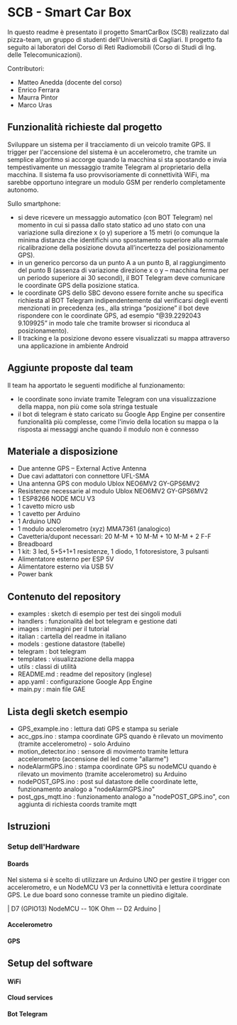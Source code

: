# SCB - Smart Car Box

In questo readme è presentato il progetto SmartCarBox (SCB) realizzato dal pizza-team, un gruppo di studenti dell'Università di Cagliari. Il progetto fa seguito ai laboratori del Corso di Reti Radiomobili (Corso di Studi di Ing. delle Telecomunicazioni).

Contributori:
* Matteo Anedda (docente del corso)
* Enrico Ferrara
* Maurra Pintor
* Marco Uras


## Funzionalità richieste dal progetto

Sviluppare un sistema per il tracciamento di un veicolo tramite GPS. Il trigger per l'accensione del sistema è un accelerometro, che tramite un semplice algoritmo si accorge quando la macchina si sta spostando e invia tempestivamente un messaggio tramite Telegram al proprietario della macchina. Il sistema fa uso provvisoriamente di connettività WiFi, ma sarebbe opportuno integrare un modulo GSM per renderlo completamente autonomo.

Sullo smartphone:
* si deve ricevere un messaggio automatico (con BOT Telegram) nel momento in cui si passa dallo stato statico ad uno stato con una variazione sulla direzione x (o y) superiore a 15 metri (o comunque la minima distanza che identifichi uno spostamento superiore alla normale ricalibrazione della posizione dovuta all’incertezza del posizionamento GPS).
* in un generico percorso da un punto A a un punto B, al raggiungimento del punto B (assenza di variazione direzione x o y – macchina ferma per un periodo superiore ai 30 secondi), il BOT Telegram deve comunicare le coordinate GPS della posizione statica.
* le coordinate GPS dello SBC devono essere fornite anche su specifica richiesta al BOT Telegram indipendentemente dal verificarsi degli eventi menzionati in precedenza (es., alla stringa “posizione” il bot deve rispondere con le coordinate GPS, ad esempio “@39.2292043 9.109925” in modo tale che tramite browser si riconduca al posizionamento).
* Il tracking e la posizione devono essere visualizzati su mappa attraverso una
applicazione in ambiente Android

## Aggiunte proposte dal team

Il team ha apportato le seguenti modifiche al funzionamento:

* le coordinate sono inviate tramite Telegram con una visualizzazione della mappa, non più come sola stringa testuale
* il bot di telegram è stato caricato su Google App Engine per consentire funzionalità più complesse, come l'invio della location su mappa o la risposta ai messaggi anche quando il modulo non è connesso


## Materiale a disposizione

* Due antenne GPS – External Active Antenna
* Due cavi adattatori con connettore UFL-SMA
* Una antenna GPS con modulo Ublox NEO6MV2 GY-GPS6MV2
* Resistenze necessarie al modulo Ublox NEO6MV2 GY-GPS6MV2
* 1 ESP8266 NODE MCU V3
* 1 cavetto micro usb
* 1 cavetto per Arduino
* 1 Arduino UNO
* 1 modulo accelerometro (xyz) MMA7361 (analogico)
* Cavetteria/dupont necessari: 20 M-M + 10 M-M + 10 M-M + 2 F-F
* Breadboard
* 1 kit: 3 led, 5+5+1+1 resistenze, 1 diodo, 1 fotoresistore, 3 pulsanti
* Alimentatore esterno per ESP 5V
* Alimentatore esterno via USB 5V
* Power bank

## Contenuto del repository

* examples :    sketch di esempio per test dei singoli moduli
* handlers :    funzionalità del bot telegram e gestione dati
* images :      immagini per il tutorial
* italian :     cartella del readme in italiano
* models :      gestione datastore (tabelle)
* telegram :    bot telegram
* templates :   visualizzazione della mappa
* utils :       classi di utilità
* README.md :   readme del repository (inglese)
* app.yaml :    configurazione Google App Engine
* main.py :     main file GAE

## Lista degli sketch esempio

* GPS_example.ino :     lettura dati GPS e stampa su seriale
* acc_gps.ino :         stampa coordinate GPS quando è rilevato un movimento (tramite accelerometro) - solo Arduino
* motion_detector.ino : sensore di movimento tramite lettura accelerometro (accensione del led come "allarme")
* nodeAlarmGPS.ino :    stampa coordinate GPS su nodeMCU quando è rilevato un movimento (tramite accelerometro) su Arduino
* nodePOST_GPS.ino :    post sul datastore delle coordinate lette, funzionamento analogo a "nodeAlarmGPS.ino"
* post_gps_mqtt.ino :   funzionamento analogo a "nodePOST_GPS.ino", con aggiunta di richiesta coords tramite mqtt

## Istruzioni

### Setup dell'Hardware

#### Boards

Nel sistema si è scelto di utilizzare un Arduino UNO per gestire il trigger con accelerometro, e un NodeMCU V3 per la connettività e lettura coordinate GPS. Le due board sono connesse tramite un piedino digitale.

| D7 (GPIO13) NodeMCU -- 10K Ohm -- D2 Arduino |

#### Accelerometro


#### GPS

## Setup del software

#### WiFi
#### Cloud services
#### Bot Telegram


